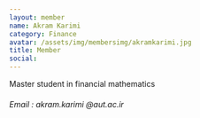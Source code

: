 ```yaml
---
layout: member
name: Akram Karimi
category: Finance
avatar: /assets/img/membersimg/akramkarimi.jpg
title: Member
social:
---
```


Master student in financial mathematics

###### Email : akram.karimi @aut.ac.ir
